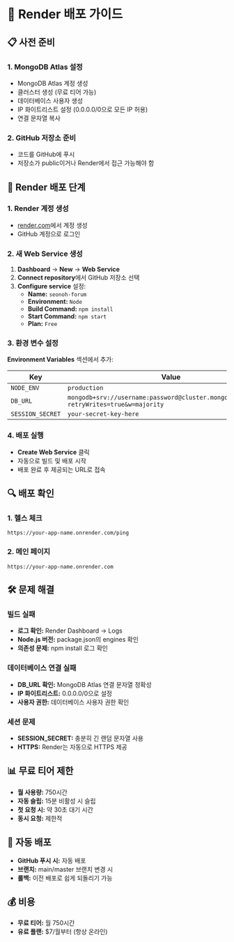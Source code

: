 # 🚀 Render 배포 가이드

## 📋 사전 준비

### 1. MongoDB Atlas 설정

- MongoDB Atlas 계정 생성
- 클러스터 생성 (무료 티어 가능)
- 데이터베이스 사용자 생성
- IP 화이트리스트 설정 (0.0.0.0/0으로 모든 IP 허용)
- 연결 문자열 복사

### 2. GitHub 저장소 준비

- 코드를 GitHub에 푸시
- 저장소가 public이거나 Render에서 접근 가능해야 함

## 🔧 Render 배포 단계

### 1. Render 계정 생성

- [render.com](https://render.com)에서 계정 생성
- GitHub 계정으로 로그인

### 2. 새 Web Service 생성

1. **Dashboard** → **New** → **Web Service**
2. **Connect repository**에서 GitHub 저장소 선택
3. **Configure service** 설정:
   - **Name:** `seonoh-forum`
   - **Environment:** `Node`
   - **Build Command:** `npm install`
   - **Start Command:** `npm start`
   - **Plan:** `Free`

### 3. 환경 변수 설정

**Environment Variables** 섹션에서 추가:

| Key              | Value                                                                                   |
| ---------------- | --------------------------------------------------------------------------------------- |
| `NODE_ENV`       | `production`                                                                            |
| `DB_URL`         | `mongodb+srv://username:password@cluster.mongodb.net/forum?retryWrites=true&w=majority` |
| `SESSION_SECRET` | `your-secret-key-here`                                                                  |

### 4. 배포 실행

- **Create Web Service** 클릭
- 자동으로 빌드 및 배포 시작
- 배포 완료 후 제공되는 URL로 접속

## 🔍 배포 확인

### 1. 헬스 체크

```
https://your-app-name.onrender.com/ping
```

### 2. 메인 페이지

```
https://your-app-name.onrender.com
```

## 🛠️ 문제 해결

### 빌드 실패

- **로그 확인:** Render Dashboard → Logs
- **Node.js 버전:** package.json의 engines 확인
- **의존성 문제:** npm install 로그 확인

### 데이터베이스 연결 실패

- **DB_URL 확인:** MongoDB Atlas 연결 문자열 정확성
- **IP 화이트리스트:** 0.0.0.0/0으로 설정
- **사용자 권한:** 데이터베이스 사용자 권한 확인

### 세션 문제

- **SESSION_SECRET:** 충분히 긴 랜덤 문자열 사용
- **HTTPS:** Render는 자동으로 HTTPS 제공

## 📊 무료 티어 제한

- **월 사용량:** 750시간
- **자동 슬립:** 15분 비활성 시 슬립
- **첫 요청 시:** 약 30초 대기 시간
- **동시 요청:** 제한적

## 🔄 자동 배포

- **GitHub 푸시 시:** 자동 배포
- **브랜치:** main/master 브랜치 변경 시
- **롤백:** 이전 배포로 쉽게 되돌리기 가능

## 💰 비용

- **무료 티어:** 월 750시간
- **유료 플랜:** $7/월부터 (항상 온라인)

